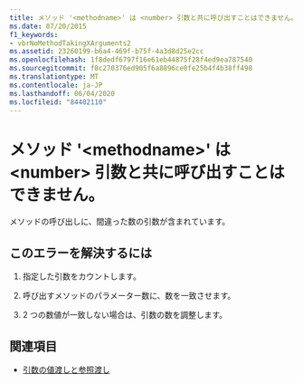 ```yaml
---
title: メソッド '<methodname>' は <number> 引数と共に呼び出すことはできません。
ms.date: 07/20/2015
f1_keywords:
- vbrNoMethodTakingXArguments2
ms.assetid: 23260199-b6a4-469f-b75f-4a3d8d25e2cc
ms.openlocfilehash: 1f8dedf6797f16e61eb44875f28f4ed9ea787540
ms.sourcegitcommit: f8c270376ed905f6a8896ce0fe25b4f4b38ff498
ms.translationtype: MT
ms.contentlocale: ja-JP
ms.lasthandoff: 06/04/2020
ms.locfileid: "84402110"
---
```

# <a name="method-methodname-cannot-be-called-with-number-arguments"></a>メソッド '\<methodname>' は \<number> 引数と共に呼び出すことはできません。
メソッドの呼び出しに、間違った数の引数が含まれています。  
  
## <a name="to-correct-this-error"></a>このエラーを解決するには  
  
1. 指定した引数をカウントします。  
  
2. 呼び出すメソッドのパラメーター数に、数を一致させます。  
  
3. 2 つの数値が一致しない場合は、引数の数を調整します。  
  
## <a name="see-also"></a>関連項目

- [引数の値渡しと参照渡し](../programming-guide/language-features/procedures/passing-arguments-by-value-and-by-reference.md)
